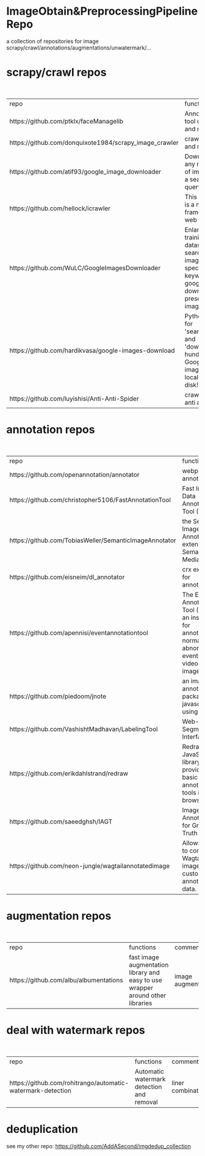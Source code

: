 # ImageObtain&PreprocessingPipelineRepo
a collection of repositories for image scrapy/crawl/annotations/augmentations/unwatermark/...


# scrapy/crawl repos
<table>
    <tr>
        <td>repo</td>
        <td>functions</td>
        <td>comments</td>
    </tr>
    <tr>
        <td>https://github.com/ptklx/faceManagelib</td>
        <td>Annotation tool use dlib and mtcnn</td>
        <td>auto-anno</td>
    </tr>
    <tr>
        <td>https://github.com/donquixote1984/scrapy_image_crawler</td>
        <td>crawl image and monitor</td>
        <td>under estimization</td>
    </tr>
    <tr>
        <td>https://github.com/atif93/google_image_downloader</td>
        <td>Downloading any number of images for a search query</td>
        <td>very good!</td>
    </tr>
    <tr>
        <td>https://github.com/hellock/icrawler</td>
        <td>This package is a mini framework of web crawlers. </td>
        <td>multi-thread!image,video.google,bing,baidu,flickr</td>
    </tr>
    <tr>
        <td>https://github.com/WuLC/GoogleImagesDownloader</td>
        <td>Enlarge training dataset by searching images with specified keywords in google and download the presented images</td>
        <td>selenium/urllib, highly completetation</td>
    </tr>
    <tr>
        <td>https://github.com/hardikvasa/google-images-download</td>
        <td>Python Script for 'searching' and 'downloading' hundreds of Google images to the local hard disk!</td>
        <td>good if you only need google images</td>
    </tr>
    <tr>
        <td>https://github.com/luyishisi/Anti-Anti-Spider</td>
        <td>crawl with anti apider!</td>
        <td>useful for website with anti spider</td>
    </tr>
</table>


# annotation repos
<table>
    <tr>
        <td>repo</td>
        <td>functions</td>
        <td>comments</td>
    </tr>
    <tr>
        <td>https://github.com/openannotation/annotator</td>
        <td>webpage annotation</td>
        <td>text,images,..</td>
    </tr>
    <tr>
        <td>https://github.com/christopher5106/FastAnnotationTool</td>
        <td>Fast Image Data Annotation Tool (FIAT)</td>
        <td>license plate annotation</td>
    </tr>
    <tr>
        <td>https://github.com/TobiasWeller/SemanticImageAnnotator</td>
        <td>the Semantic Image Annotator extension for Semantic MediaWiki. i</td>
        <td>maybe</td>
    </tr>
    <tr>
        <td>https://github.com/eisneim/dl_annotator</td>
        <td>crx extension for annotation</td>
        <td>fun</td>
    </tr>
    <tr>
        <td>https://github.com/apennisi/eventannotationtool</td>
        <td>The Event Annotation Tool (EAT) is an instrument for annotating normal and abnormal events in videos and images.</td>
        <td>useful</td>
    </tr>
    <tr>
        <td>https://github.com/piedoom/jnote</td>
        <td>an image annotation package for javascript using canvas</td>
        <td>hotspot on images</td>
    </tr>
    <tr>
        <td>https://github.com/VashishtMadhavan/LabelingTool</td>
        <td>Web-Based Segmentation Interface</td>
        <td>web style "LabelMe"</td>
    </tr>
    <tr>
        <td>https://github.com/erikdahlstrand/redraw</td>
        <td>Redraw is a JavaScript library which provides basic image annotation tools in your browser.</td>
        <td>js, simple</td>
    </tr>
    <tr>
        <td>https://github.com/saeedghsh/IAGT</td>
        <td>Image Annotation for Ground Truth</td>
        <td>satellite map annotation</td>
    </tr>
    <tr>
        <td>https://github.com/neon-jungle/wagtailannotatedimage</td>
        <td>Allows users to combine a Wagtail image with custom annotation data. </td>
        <td>useful if you use wagtail in your blog</td>
    </tr>
</table>




# augmentation repos
<table>
    <tr>
        <td>repo</td>
        <td>functions</td>
        <td>comments</td>
    </tr>
    <tr>
        <td>https://github.com/albu/albumentations</td>
        <td>fast image augmentation library and easy to use wrapper around other libraries</td>
        <td>image augmentation!!!</td>
    </tr>
</table>



# deal with watermark repos
<table>
    <tr>
        <td>repo</td>
        <td>functions</td>
        <td>comments</td>
    </tr>
    <tr>
        <td>https://github.com/rohitrango/automatic-watermark-detection</td>
        <td>Automatic watermark detection and removal</td>
        <td>liner combination</td>
    </tr>
</table>


# deduplication
see my other repo:
https://github.com/AddASecond/imgdedup_collection
